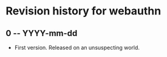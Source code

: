 # Revision history for webauthn

## 0 -- YYYY-mm-dd

* First version. Released on an unsuspecting world.
